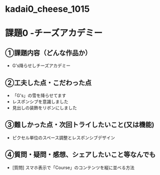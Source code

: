 # kadai0_cheese_1015

# 課題0 -チーズアカデミー

## ①課題内容（どんな作品か）
- G's降らせしチーズアカデミー

## ②工夫した点・こだわった点
- 「G's」の雪を降らせてます
- レスポンシブを意識しました
- 見出しの装飾をリボンにしました

## ③難しかった点・次回トライしたいこと(又は機能)
- ピクセル単位のスペース調整とレスポンシブデザイン

## ④質問・疑問・感想、シェアしたいこと等なんでも
- [質問] スマホ表示で「Course」のコンテンツを縦に並べる方法
